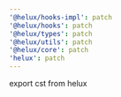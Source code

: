 ```yaml
---
'@helux/hooks-impl': patch
'@helux/hooks': patch
'@helux/types': patch
'@helux/utils': patch
'@helux/core': patch
'helux': patch
---
```


export cst from helux
